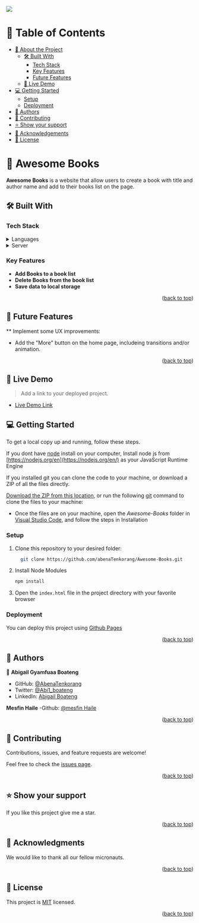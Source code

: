 ![](https://img.shields.io/badge/Microverse-blueviolet)

<!-- TABLE OF CONTENTS -->

# 📗 Table of Contents

- [📖 About the Project](#about-project)
  - [🛠 Built With](#built-with)
    - [Tech Stack](#tech-stack)
    - [Key Features](#key-features)
    - [Future Features](#future-features)
  - [🚀 Live Demo](#live-demo)
- [💻 Getting Started](#getting-started)
  - [Setup](#setup)
  - [Deployment](#triangular_flag_on_post-deployment)
- [👥 Authors](#authors)
- [🤝 Contributing](#contributing)
- [⭐️ Show your support](#support)
- [🙏 Acknowledgements](#acknowledgements)
- [📝 License](#license)

<!-- PROJECT DESCRIPTION -->

# 📖 Awesome Books <a name="about-project"></a>

**Awesome Books** is a website that allow users to create a book with title and author name and add to their books list on the page.

## 🛠 Built With <a name="built-with"></a>

### Tech Stack <a name="tech-stack"></a>



<details>
  <summary>Languages</summary>
  <ul>
    <li>HTML</li>
    <li>CSS</li>
    <li>Javascript</li>
  </ul>
</details>

<details>
  <summary>Server</summary>
  <ul>
    <li><a href="https://github.com/">Github</a></li>
  </ul>
</details>

<!-- Features -->

### Key Features <a name="key-features"></a>

- **Add Books to a book list**
- **Delete Books from the book list**
- **Save data to local storage**

<p align="right">(<a href="#readme-top">back to top</a>)</p>

## 🔭 Future Features <a name="future-features"></a>

  ** Implement some UX improvements: 
  - Add the "More" button on the home page, includeing transitions and/or animation.


<p align="right">(<a href="#readme-top">back to top</a>)</p>


<!-- LIVE DEMO -->

## 🚀 Live Demo <a name="live-demo"></a>

> Add a link to your deployed project.

- [Live Demo Link]( https://abenatenkorang.github.io/Awesome-Books/)

<!-- GETTING STARTED -->

## 💻 Getting Started <a name="getting-started"></a>

To get a local copy up and running, follow these steps.


If you dont have [node](https://node.org) install on your computer, Install node js from [https://nodejs.org/en](https://nodejs.org/en/) as your JavaScript Runtime Engine

If you installed git you can clone the code to your machine, or download a ZIP of all the files directly.

[Download the ZIP from this location](https://github.com/abenaTenkorang/Awesome-Books/archive/refs/heads/main.zip), or run the following [git](https://git-scm.com/downloads) command to clone the files to your machine:

- Once the files are on your machine, open the _Awesome-Books_ folder in [Visual Studio Code](https://code.visualstudio.com/), and follow the steps in Installation

### Setup

1. Clone this repository to your desired folder:

    ```sh
      git clone https://github.com/abenaTenkorang/Awesome-Books.git
    ```

2. Install Node Modules

   ```sh
   npm install
   ```
   
3. Open the `index.html` file in the project directory with your favorite browser

### Deployment
<a name="triangular_flag_on_post-deployment"></a>

You can deploy this project using [Github Pages](https://docs.github.com/en/pages/getting-started-with-github-pages/creating-a-github-pages-site)


<p align="right">(<a href="#readme-top">back to top</a>)</p>

<!-- AUTHORS -->

## 👥 Authors 
<a name="authors"></a>

👤 **Abigail Gyamfuaa Boateng**

- GitHub: [@AbenaTenkorang](https://github.com/abenaTenkorang)
- Twitter: [@Abi1_boateng](https://twitter.com/Abi1_boateng)
- LinkedIn: [Abigail Boateng](https://www.linkedin.com/in/abigail-boateng-345395141/)

 **Mesfin Haile**
  -Github: [@mesfin Haile](https://github.com/mesfin345)


<p align="right">(<a href="#readme-top">back to top</a>)</p>


<!-- CONTRIBUTING -->

## 🤝 Contributing <a name="contributing"></a>

 
Contributions, issues, and feature requests are welcome!

Feel free to check the [issues page](../../issues/).

<p align="right">(<a href="#readme-top">back to top</a>)</p>

<!-- SUPPORT -->

## ⭐️ Show your support <a name="support"></a>

If you like this project give me a star.

<p align="right">(<a href="#readme-top">back to top</a>)</p>

<!-- ACKNOWLEDGEMENTS -->

## 🙏 Acknowledgments <a name="acknowledgements"></a>

 We would like to thank all our fellow micronauts.


<p align="right">(<a href="#readme-top">back to top</a>)</p>


<!-- LICENSE -->

## 📝 License <a name="license"></a>

This project is [MIT](https://github.com/abenaTenkorang/Awesome-Books/blob/main/MIT.md) licensed.

<p align="right">(<a href="#readme-top">back to top</a>)</p>

